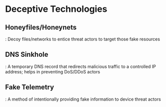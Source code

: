 
# Deceptive Technologies


## Honeyfiles/Honeynets
 : Decoy files/networks to entice threat actors to target those fake resources


## DNS Sinkhole
 : A temporary DNS record that redirects malicious traffic to a controlled IP address; helps in preventing DoS/DDoS actors


## Fake Telemetry
 : A method of intentionally providing fake information to device threat actors


